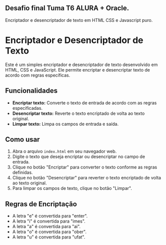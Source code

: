 ## Desafio final Tuma T6 ALURA + Oracle.

Encriptador e desencriptador de texto em HTML CSS e Javascript puro.

# Encriptador e Desencriptador de Texto

Este é um simples encriptador e desencriptador de texto desenvolvido em HTML, CSS e JavaScript. Ele permite encriptar e desencriptar texto de acordo com regras específicas.

## Funcionalidades

- **Encriptar texto:** Converte o texto de entrada de acordo com as regras especificadas.
- **Desencriptar texto:** Reverte o texto encriptado de volta ao texto original.
- **Limpar texto:** Limpa os campos de entrada e saída.

## Como usar

1. Abra o arquivo `index.html` em seu navegador web.
2. Digite o texto que deseja encriptar ou desencriptar no campo de entrada.
3. Clique no botão "Encriptar" para converter o texto conforme as regras definidas.
4. Clique no botão "Desencriptar" para reverter o texto encriptado de volta ao texto original.
5. Para limpar os campos de texto, clique no botão "Limpar".

## Regras de Encriptação

- A letra "e" é convertida para "enter".
- A letra "i" é convertida para "imes".
- A letra "a" é convertida para "ai".
- A letra "o" é convertida para "ober".
- A letra "u" é convertida para "ufat".
